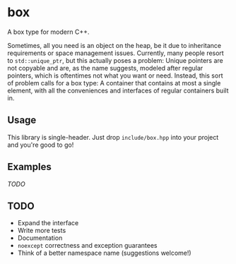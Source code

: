 # box
A box type for modern C++.

Sometimes, all you need is an object on the heap, be it due to inheritance requirements or space management issues. Currently, many people resort to `std::unique_ptr`, but this actually poses a problem: Unique pointers are not copyable and are, as the name suggests, modeled after regular pointers, which is oftentimes not what you want or need. Instead, this sort of problem calls for a box type: A container that contains at most a single element, with all the conveniences and interfaces of regular containers built in.

## Usage
This library is single-header. Just drop `include/box.hpp` into your project and you're good to go!

## Examples
_TODO_

## TODO

 - Expand the interface
 - Write more tests
 - Documentation
 - `noexcept` correctness and exception guarantees
 - Think of a better namespace name (suggestions welcome!)
